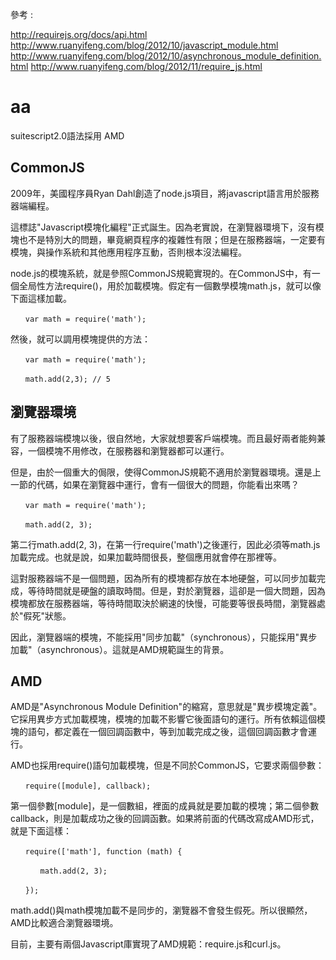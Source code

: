 參考 : 

http://requirejs.org/docs/api.html
http://www.ruanyifeng.com/blog/2012/10/javascript_module.html
http://www.ruanyifeng.com/blog/2012/10/asynchronous_module_definition.html
http://www.ruanyifeng.com/blog/2012/11/require_js.html

# aa
suitescript2.0語法採用 AMD


## CommonJS

2009年，美國程序員Ryan Dahl創造了node.js項目，將javascript語言用於服務器端編程。

這標誌"Javascript模塊化編程"正式誕生。因為老實說，在瀏覽器環境下，沒有模塊也不是特別大的問題，畢竟網頁程序的複雜性有限；但是在服務器端，一定要有模塊，與操作系統和其他應用程序互動，否則根本沒法編程。

node.js的模塊系統，就是參照CommonJS規範實現的。在CommonJS中，有一個全局性方法require()，用於加載模塊。假定有一個數學模塊math.js，就可以像下面這樣加載。

    　　var math = require('math');

然後，就可以調用模塊提供的方法：

    　　var math = require('math');

    　　math.add(2,3); // 5

## 瀏覽器環境
有了服務器端模塊以後，很自然地，大家就想要客戶端模塊。而且最好兩者能夠兼容，一個模塊不用修改，在服務器和瀏覽器都可以運行。

但是，由於一個重大的侷限，使得CommonJS規範不適用於瀏覽器環境。還是上一節的代碼，如果在瀏覽器中運行，會有一個很大的問題，你能看出來嗎？

    　　var math = require('math');

    　　math.add(2, 3);

第二行math.add(2, 3)，在第一行require('math')之後運行，因此必須等math.js加載完成。也就是說，如果加載時間很長，整個應用就會停在那裡等。

這對服務器端不是一個問題，因為所有的模塊都存放在本地硬盤，可以同步加載完成，等待時間就是硬盤的讀取時間。但是，對於瀏覽器，這卻是一個大問題，因為模塊都放在服務器端，等待時間取決於網速的快慢，可能要等很長時間，瀏覽器處於"假死"狀態。

因此，瀏覽器端的模塊，不能採用"同步加載"（synchronous），只能採用"異步加載"（asynchronous）。這就是AMD規範誕生的背景。

## AMD
AMD是"Asynchronous Module Definition"的縮寫，意思就是"異步模塊定義"。它採用異步方式加載模塊，模塊的加載不影響它後面語句的運行。所有依賴這個模塊的語句，都定義在一個回調函數中，等到加載完成之後，這個回調函數才會運行。

AMD也採用require()語句加載模塊，但是不同於CommonJS，它要求兩個參數：

    　　require([module], callback);

第一個參數[module]，是一個數組，裡面的成員就是要加載的模塊；第二個參數callback，則是加載成功之後的回調函數。如果將前面的代碼改寫成AMD形式，就是下面這樣：

    　　require(['math'], function (math) {

    　　　　math.add(2, 3);

    　　});

math.add()與math模塊加載不是同步的，瀏覽器不會發生假死。所以很顯然，AMD比較適合瀏覽器環境。

目前，主要有兩個Javascript庫實現了AMD規範：require.js和curl.js。
